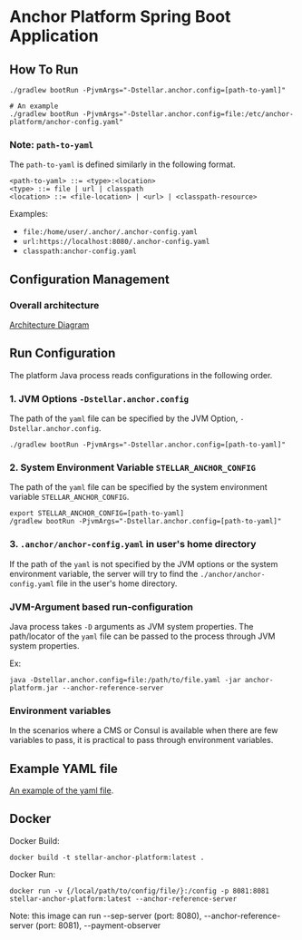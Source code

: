 # Anchor Platform Spring Boot Application

## How To Run
```shell
./gradlew bootRun -PjvmArgs="-Dstellar.anchor.config=[path-to-yaml]"

# An example
./gradlew bootRun -PjvmArgs="-Dstellar.anchor.config=file:/etc/anchor-platform/anchor-config.yaml" 
```

### Note: `path-to-yaml` 

The `path-to-yaml` is defined similarly in the following format. 

```
<path-to-yaml> ::= <type>:<location>
<type> ::= file | url | classpath
<location> ::= <file-location> | <url> | <classpath-resource>
```  

Examples:
* `file:/home/user/.anchor/.anchor-config.yaml`
* `url:https://localhost:8080/.anchor-config.yaml`
* `classpath:anchor-config.yaml`

## Configuration Management
### Overall architecture

[Architecture Diagram](https://lucid.app/publicSegments/view/17b493dd-bbaf-49ca-abcd-6f8abaca0494/image.png)

## Run Configuration

The platform Java process reads configurations in the following order. 

### 1. JVM Options `-Dstellar.anchor.config`
The path of the `yaml` file can be specified by the JVM Option, `-Dstellar.anchor.config`. 

```shell
./gradlew bootRun -PjvmArgs="-Dstellar.anchor.config=[path-to-yaml]" 
```

### 2. System Environment Variable `STELLAR_ANCHOR_CONFIG`
The path of the `yaml` file can be specified by the system environment variable `STELLAR_ANCHOR_CONFIG`.

```shell
export STELLAR_ANCHOR_CONFIG=[path-to-yaml]
/gradlew bootRun -PjvmArgs="-Dstellar.anchor.config=[path-to-yaml]"
```

### 3. `.anchor/anchor-config.yaml` in user's home directory
If the path of the `yaml` is not specified by the JVM options or the system environment variable, the server will 
try to find the `./anchor/anchor-config.yaml` file in the user's home directory. 

### JVM-Argument based run-configuration
Java process takes `-D` arguments as JVM system properties. The path/locator of the `yaml` file can be passed to the process through JVM system properties.

Ex:
```shell
java -Dstellar.anchor.config=file:/path/to/file.yaml -jar anchor-platform.jar --anchor-reference-server
```

### Environment variables

In the scenarios where a CMS or Consul is available when there are few variables to pass, it is practical to pass through environment variables.

## Example YAML file
[An example of the yaml file](../platform/example.anchor-config.yaml).


## Docker
Docker Build:
```shell
docker build -t stellar-anchor-platform:latest .
```

Docker Run:
```shell
docker run -v {/local/path/to/config/file/}:/config -p 8081:8081 stellar-anchor-platform:latest --anchor-reference-server
```
Note: this image can run --sep-server (port: 8080), --anchor-reference-server (port: 8081), --payment-observer